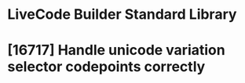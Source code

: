 # LiveCode Builder Standard Library

# [16717] Handle unicode variation selector codepoints correctly